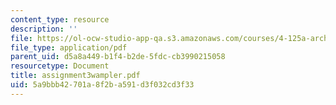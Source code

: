 ```yaml
---
content_type: resource
description: ''
file: https://ol-ocw-studio-app-qa.s3.amazonaws.com/courses/4-125a-architecture-studio-building-in-landscapes-fall-2005/5a9bbb42701a8f2ba591d3f032cd3f33_assignment3wampler.pdf
file_type: application/pdf
parent_uid: d5a8a449-b1f4-b2de-5fdc-cb3990215058
resourcetype: Document
title: assignment3wampler.pdf
uid: 5a9bbb42-701a-8f2b-a591-d3f032cd3f33
---
```

